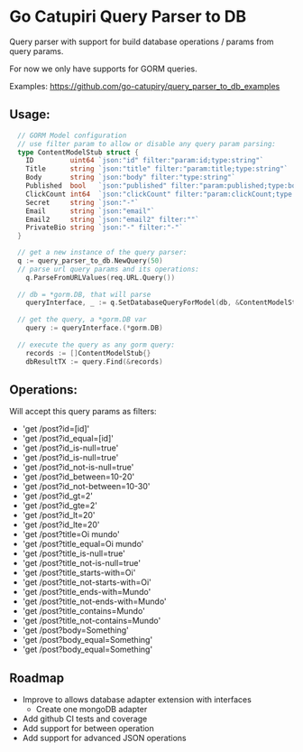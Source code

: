 # Go Catupiri Query Parser to DB

Query parser with support for build database operations / params from query params.

For now we only have supports for GORM queries.

Examples: https://github.com/go-catupiry/query_parser_to_db_examples

## Usage:

```go
  // GORM Model configuration
  // use filter param to allow or disable any query param parsing:
  type ContentModelStub struct {
    ID         uint64 `json:"id" filter:"param:id;type:string"`
    Title      string `json:"title" filter:"param:title;type:string"`
    Body       string `json:"body" filter:"type:string"`
    Published  bool   `json:"published" filter:"param:published;type:bool"`
    ClickCount int64  `json:"clickCount" filter:"param:clickCount;type:number"`
    Secret     string `json:"-"`
    Email      string `json:"email"`
    Email2     string `json:"email2" filter:""`
    PrivateBio string `json:"-" filter:"-"`
  }  

  // get a new instance of the query parser:
  q := query_parser_to_db.NewQuery(50)
  // parse url query params and its operations:
	q.ParseFromURLValues(req.URL.Query())
  
  // db = *gorm.DB, that will parse 
	queryInterface, _ := q.SetDatabaseQueryForModel(db, &ContentModelStub{})
  
  // get the query, a *gorm.DB var
	query := queryInterface.(*gorm.DB)
  
  // execute the query as any gorm query:
	records := []ContentModelStub{}
	dbResultTX := query.Find(&records)
```

## Operations:

Will accept this query params as filters:

- 'get /post?id=[id]'
- 'get /post?id_equal=[id]'
- 'get /post?id_is-null=true'
- 'get /post?id_is-null=true'
- 'get /post?id_not-is-null=true'
- 'get /post?id_between=10-20'
- 'get /post?id_not-between=10-30'
- 'get /post?id_gt=2'
- 'get /post?id_gte=2'
- 'get /post?id_lt=20'
- 'get /post?id_lte=20'
- 'get /post?title=Oi mundo'
- 'get /post?title_equal=Oi mundo'
- 'get /post?title_is-null=true'
- 'get /post?title_not-is-null=true'
- 'get /post?title_starts-with=Oi'
- 'get /post?title_not-starts-with=Oi'
- 'get /post?title_ends-with=Mundo'
- 'get /post?title_not-ends-with=Mundo'
- 'get /post?title_contains=Mundo'
- 'get /post?title_not-contains=Mundo'
- 'get /post?body=Something'
- 'get /post?body_equal=Something'
- 'get /post?body_equal=Something'

## Roadmap

- Improve to allows database adapter extension with interfaces
  - Create one mongoDB adapter
- Add github CI tests and coverage
- Add support for between operation
- Add support for advanced JSON operations


